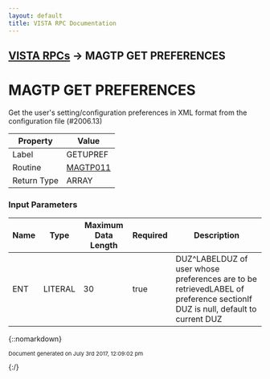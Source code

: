 ```yaml
---
layout: default
title: VISTA RPC Documentation
---
```


## [VISTA RPCs](TableOfContents) &#8594; MAGTP GET PREFERENCES
# MAGTP GET PREFERENCES

Get the user's setting/configuration preferences in XML format from the configuration file (#2006.13)

Property | Value
--- | ---
Label | GETUPREF
Routine | [MAGTP011](http://code.osehra.org/dox/Routine_MAGTP011_source.html)
Return Type | ARRAY


### Input Parameters

Name | Type | Maximum Data Length | Required | Description
--- | --- | --- | --- | ---
ENT | LITERAL | 30 | true | DUZ^LABELDUZ of user whose preferences are to be retrievedLABEL of preference sectionIf DUZ is null, default to current DUZ



{::nomarkdown} <br/><p style="font-size: 11px">Document generated on July 3rd 2017, 12:09:02 pm</p>{:/}